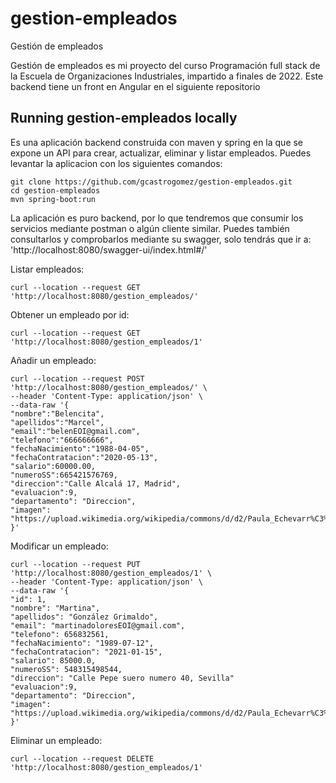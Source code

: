 # gestion-empleados
Gestión de empleados

Gestión de empleados es mi proyecto del curso Programación full stack de la Escuela de Organizaciones Industriales, impartido a finales
de 2022. Este backend tiene un front en Angular en el siguiente repositorio 

## Running gestion-empleados locally
Es una aplicación backend construida con maven y spring en la que se expone un API para crear, actualizar, eliminar y listar empleados. Puedes levantar la aplicacion con los siguientes comandos:


```
git clone https://github.com/gcastrogomez/gestion-empleados.git
cd gestion-empleados
mvn spring-boot:run
```

La aplicación es puro backend, por lo que tendremos que consumir los servicios mediante postman o algún cliente similar. Puedes también consultarlos y comprobarlos  mediante su swagger, solo tendrás que ir a: 'http://localhost:8080/swagger-ui/index.html#/'

Listar empleados:

    curl --location --request GET 'http://localhost:8080/gestion_empleados/' 

Obtener un empleado por id:

    curl --location --request GET 'http://localhost:8080/gestion_empleados/1' 

Añadir un empleado:

    curl --location --request POST 'http://localhost:8080/gestion_empleados/' \
	--header 'Content-Type: application/json' \
	--data-raw '{
    "nombre":"Belencita",
    "apellidos":"Marcel",
    "email":"belenEOI@gmail.com",
    "telefono":"666666666",
    "fechaNacimiento":"1988-04-05",
    "fechaContratacion":"2020-05-13",
    "salario":60000.00,
    "numeroSS":665421576769,
    "direccion":"Calle Alcalá 17, Madrid",
    "evaluacion":9,
    "departamento": "Direccion",
    "imagen": "https://upload.wikimedia.org/wikipedia/commons/d/d2/Paula_Echevarr%C3%ADa_en_los_Premios_Goya_2017_%28cropped%29.jpg"
	}'

Modificar un empleado:

    curl --location --request PUT 'http://localhost:8080/gestion_empleados/1' \
	--header 'Content-Type: application/json' \
	--data-raw '{
    "id": 1,
    "nombre": "Martina",
    "apellidos": "González Grimaldo",
    "email": "martinadoloresEOI@gmail.com",
    "telefono": 656832561,
    "fechaNacimiento": "1989-07-12",
    "fechaContratacion": "2021-01-15",
    "salario": 85000.0,
    "numeroSS": 548315498544,
    "direccion": "Calle Pepe suero numero 40, Sevilla"
    "evaluacion":9,
    "departamento": "Direccion",
    "imagen": "https://upload.wikimedia.org/wikipedia/commons/d/d2/Paula_Echevarr%C3%ADa_en_los_Premios_Goya_2017_%28cropped%29.jpg"
	}'

Eliminar un empleado:

    curl --location --request DELETE 'http://localhost:8080/gestion_empleados/1'
